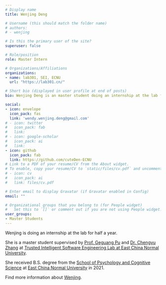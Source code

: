 ```yaml
---
# Display name
title: Wenjing Deng

# Username (this should match the folder name)
# authors:
# - wenjing

# Is this the primary user of the site?
superuser: false

# Role/position
role: Master Intern

# Organizations/Affiliations
organizations:
- name: lab301, SEI, ECNU
  url: "https://lab301.cn/"

# Short bio (displayed in user profile at end of posts)
bio: Wenjing Deng is an master student doing an internship at the lab for half a year.

social:
- icon: envelope
  icon_pack: fas
  link: 'wendy.wenjing.deng@gmail.com'
# - icon: twitter
#   icon_pack: fab
#   link: 
# - icon: google-scholar
#   icon_pack: ai
#   link: 
- icon: github
  icon_pack: fab
  link: https://github.com/cuteDen-ECNU
# Link to a PDF of your resume/CV from the About widget.
# To enable, copy your resume/CV to `static/files/cv.pdf` and uncomment the lines below.
# - icon: cv
#   icon_pack: ai
#   link: files/cv.pdf

# Enter email to display Gravatar (if Gravatar enabled in Config)
email: ""

# Organizational groups that you belong to (for People widget)
#   Set this to `[]` or comment out if you are not using People widget.
user_groups:
- Master Students
---
```


Wenjing is doing an internship at the lab for half a year.

She is a master student supervised by [Prof. Geguang Pu](https://scholar.google.com/citations?user=niQAGcQAAAAJ&hl=en) and [Dr. Chengyu Zhang](https://chengyuzhang.com/) at [Trusted Intelligent Software Engineering Lab at East China Normal University](https://lab301.cn/).

She received B.S. degree from the [School of Psychology and Cognitive Science](https://psy.ecnu.edu.cn/) at [East China Normal University](https://english.ecnu.edu.cn/) in 2021.

Find more information about [Wenjing](https://dengwenjing.net/).